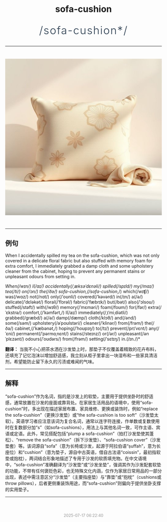 <div align="center">

# sofa-cushion

<div style="margin: 30px 0;">
<h1 style="font-size: 2.5em; font-weight: 300; letter-spacing: 2px; margin: 0; color: #2c3e50;">
/sofa-cushion*/
</h1>
</div>

</div>

---

<div align="center" style="margin: 40px 0;">

![sofa-cushion](images/sofa-cushion.png)

</div>

---

## 例句

When I accidentally spilled my tea on the sofa-cushion, which was not only covered in a delicate floral fabric but also stuffed with memory foam for extra comfort, I immediately grabbed a damp cloth and some upholstery cleaner from the cabinet, hoping to prevent any permanent stains or unpleasant odours from setting in.

*When(/wɪn/) I(/aɪ/) accidentally(/ˌæksəˈdɛnəli/) spilled(/spɪld/) my(/maɪ/) tea(/ti/) on(/ɔn/) the(/ðə/) sofa-cushion,(/sofa-cushion*,/) which(/wɪʧ/) was(/wɑz/) not(/nɑt/) only(/ˈoʊnli/) covered(/ˈkəvərd/) in(/ɪn/) a(/ə/) delicate(/ˈdɛləkət/) floral(/ˈflɔrəl/) fabric(/ˈfæbrɪk/) but(/bət/) also(/ˈɔlsoʊ/) stuffed(/stəft/) with(/wɪθ/) memory(/ˈmɛməri/) foam(/foʊm/) for(/fər/) extra(/ˈɛkstrə/) comfort,(/ˈkəmfərt,/) I(/aɪ/) immediately(/ˌɪˈmiˌdiətli/) grabbed(/græbd/) a(/ə/) damp(/dæmp/) cloth(/klɔθ/) and(/ənd/) some(/səm/) upholstery(/əˈpoʊlstəri/) cleaner(/ˈklinər/) from(/frəm/) the(/ðə/) cabinet,(/ˈkæbənət,/) hoping(/ˈhoʊpɪŋ/) to(/tɪ/) prevent(/prɪˈvɛnt/) any(/ˈɛni/) permanent(/ˈpərmɑˌnɛnt/) stains(/steɪnz/) or(/ər/) unpleasant(/ənˈplɛzənt/) odours(/ˈoʊdərs/) from(/frəm/) setting(/ˈsɛtɪŋ/) in.(/ɪn./)*

**翻译：** 当我不小心把茶水洒在沙发垫上时，那垫子不仅覆盖着精致的花卉布料，还填充了记忆泡沫以增加舒适感，我立刻从柜子里拿出一块湿布和一些家具清洁剂，希望能防止留下永久的污渍或难闻的气味。

---

## 解释

“sofa-cushion”作为名词，指的是沙发上的软垫，主要用于提供坐卧时的舒适感，通常放置在沙发的座面或靠背处。在家居生活用品的语境中，使用“sofa-cushion”时，多出现在描述家居布置、家具维修、更换或装饰时，例如“replace the sofa-cushion”（更换沙发垫）或“the sofa-cushion is too soft”（沙发垫太软）。英语学习者应注意该词为复合名词，通常以连字符连接，作单数或复数使用时在复数部分加“s”（如sofa-cushions），用法上与其他名词一致，可作主语、宾语或定语。此外，常见搭配包括“plump a sofa-cushion”（拍打沙发垫使其蓬松）、“remove the sofa-cushion”（拆下沙发垫）、“sofa-cushion cover”（沙发垫套）等。该词源自“sofa”（意为长椅或沙发，起源于阿拉伯语“ṣuffah”，意为长座位）和“cushion”（意为垫子，源自中古英语，借自古法语“coissin”，最初指软垫或抱枕），两词结合形象地描述了专用于沙发的软质填充物。在中文语境中，“sofa-cushion”准确翻译为“沙发垫”或“沙发坐垫”，强调其作为沙发配套软垫的功能，不带有任何褒贬色彩，也无特殊文化内涵，仅作为家居日常用品的一部分出现，表述中需注意区分“沙发垫”（主要指座垫）与“靠垫”或“抱枕”（cushions或throw pillows），后者更侧重装饰用途，而“sofa-cushion”则偏向于提供坐卧支撑的实用垫子。


---

<div align="center" style="margin-top: 50px;">
<small style="color: #999; font-size: 0.9em;">2025-07-17 06:22:40</small>
</div>
